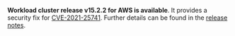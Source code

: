 
**Workload cluster release v15.2.2 for AWS is available**. It provides a security fix for [CVE-2021-25741](https://nvd.nist.gov/vuln/detail/CVE-2021-25741).  Further details can be found in the [release notes](https://docs.giantswarm.io/changes/workload-cluster-releases-aws/releases/aws-v15.2.2/).
